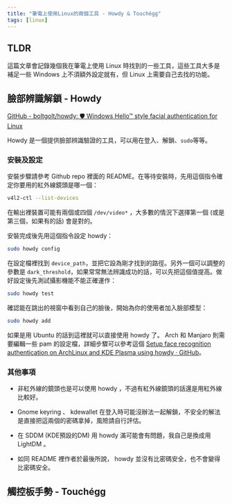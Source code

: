 ```yaml
---
title: "筆電上使用Linux的兩個工具 - Howdy & Touchégg"
tags: [linux]
---
```


## TLDR

這篇文章會記錄幾個我在筆電上使用 Linux 時找到的一些工具，這些工具大多是補足一些 Windows 上不須額外設定就有，但 Linux 上需要自己去找的功能。

## 臉部辨識解鎖 - Howdy

[GitHub - boltgolt/howdy: 🛡️ Windows Hello™ style facial authentication for Linux](https://github.com/boltgolt/howdy)

Howdy 是一個提供臉部辨識驗證的工具，可以用在登入、解鎖、`sudo`等等。

### 安裝及設定

安裝步驟請參考 Github repo 裡面的 README。在等待安裝時，先用這個指令確定你要用的紅外線鏡頭是哪一個：

```bash
v4l2-ctl --list-devices
```

在輸出裡裝置可能有兩個或四個 `/dev/video*` ，大多數的情況下選擇第一個 (或是第三個，如果有的話) 會是對的。

安裝完成後先用這個指令設定 howdy：

```bash
sudo howdy config
```

在設定檔裡找到 `device_path`，並把它設為剛才找到的路徑。另外一個可以調整的參數是 `dark_threshold`，如果常常無法辨識成功的話，可以先把這個值提高。做好設定後先測試攝影機能不能正確運作：

```bash
sudo howdy test
```

確認能在跳出的視窗中看到自己的臉後，開始為你的使用者加入臉部模型：

```bash
sudo howdy add
```

如果是用 Ubuntu 的話到這裡就可以直接使用 howdy 了。 Arch 和 Manjaro 則需要編輯一些 pam 的設定檔，詳細步驟可以參考這個 [Setup face recognition authentication on ArchLinux and KDE Plasma using howdy · GitHub](https://gist.github.com/pastleo/76597c6ae8f95bb02982fea6df3a3ade)。

### 其他事項

- 非紅外線的鏡頭也是可以使用 howdy ，不過有紅外線鏡頭的話還是用紅外線比較好。

- Gnome keyring 、 kdewallet 在登入時可能沒辦法一起解鎖，不安全的解法是直接把這兩個的密碼拿掉，風險請自行評估。

- 在 SDDM (KDE預設的DM) 用 howdy 滿可能會有問題，我自己是換成用 LightDM 。

- 如同 README 裡作者於最後所說， howdy 並沒有比密碼安全，也不會變得比密碼安全。

## 觸控板手勢 - Touchégg
